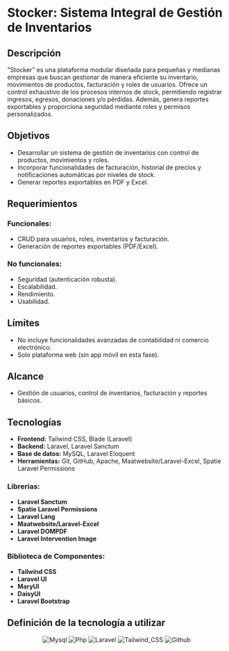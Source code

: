 # Stocker: Sistema Integral de Gestión de Inventarios

## Descripción
"Stocker" es una plataforma modular diseñada para pequeñas y medianas empresas que buscan gestionar de manera eficiente su inventario, movimientos de productos, facturación y roles de usuarios. Ofrece un control exhaustivo de los procesos internos de stock, permitiendo registrar ingresos, egresos, donaciones y/o pérdidas. Además, genera reportes exportables y proporciona seguridad mediante roles y permisos personalizados.

## Objetivos
- Desarrollar un sistema de gestión de inventarios con control de productos, movimientos y roles.
- Incorporar funcionalidades de facturación, historial de precios y notificaciones automáticas por niveles de stock.
- Generar reportes exportables en PDF y Excel.

## Requerimientos

### Funcionales:
- CRUD para usuarios, roles, inventarios y facturación.
- Generación de reportes exportables (PDF/Excel).

### No funcionales:
- Seguridad (autenticación robusta).
- Escalabilidad.
- Rendimiento.
- Usabilidad.

## Límites
- No incluye funcionalidades avanzadas de contabilidad ni comercio electrónico.
- Solo plataforma web (sin app móvil en esta fase).

## Alcance
- Gestión de usuarios, control de inventarios, facturación y reportes básicos.

## Tecnologías
- **Frontend:** Tailwind CSS, Blade (Laravel)
- **Backend:** Laravel, Laravel Sanctum
- **Base de datos:** MySQL, Laravel Eloquent
- **Herramientas:** Git, GitHub, Apache, Maatwebsite/Laravel-Excel, Spatie Laravel Permissions

### Librerias:

- **Laravel Sanctum**
- **Spatie Laravel Permissions**
- **Laravel Lang**
- **Maatwebsite/Laravel-Excel**
- **Laravel DOMPDF**
- **Laravel Intervention Image**

### Biblioteca de Componentes:

- **Tailwind CSS**
- **Laravel UI**
- **MaryUI**
- **DaisyUI**
- **Laravel Bootstrap**

## Definición de la tecnología a utilizar

<p align="center">

  <img src="https://img.shields.io/badge/MySQL-00000F?style=for-the-badge&logo=mysql&logoColor=white" alt="Mysql"> 
  <img src="https://img.shields.io/badge/PHP-777BB4?style=for-the-badge&logo=php&logoColor=white" alt="Php"> 
  <img src="https://img.shields.io/badge/Laravel-FF2D20?style=for-the-badge&logo=laravel&logoColor=white" alt="Laravel">
  <img src="https://img.shields.io/badge/Tailwind_CSS-38B2AC?style=for-the-badge&logo=tailwind-css&logoColor=white" alt="Tailwind_CSS"> 
  <img src="https://img.shields.io/badge/GitHub-100000?style=for-the-badge&logo=github&logoColor=white" alt="Github">
</p>
